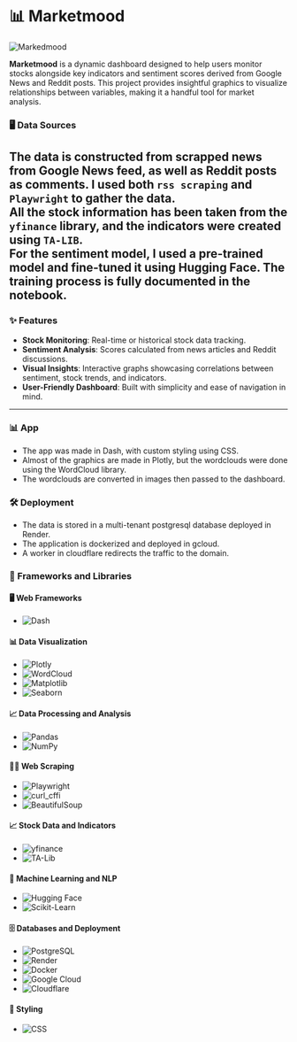 # 📊 Marketmood


![Markedmood](https://github.com/user-attachments/assets/bb845ae1-d34e-4509-8b25-053c6f1d6108)


**Marketmood** is a dynamic dashboard designed to help users monitor stocks alongside key indicators and sentiment scores derived from Google News and Reddit posts. 
This project provides insightful graphics to visualize relationships between variables, making it a handful tool for market analysis.  

### 🖥️ Data Sources

The data is constructed from scrapped news from Google News feed, as well as Reddit posts as comments. I used both `rss scraping` and `Playwright` to gather the data.  
All the stock information has been taken from the `yfinance` library, and the indicators were created using `TA-LIB`.  
For the sentiment model, I used a pre-trained model and fine-tuned it using Hugging Face. The training process is fully documented in the notebook.
---

### ✨ Features

- **Stock Monitoring**: Real-time or historical stock data tracking.
- **Sentiment Analysis**: Scores calculated from news articles and Reddit discussions.
- **Visual Insights**: Interactive graphs showcasing correlations between sentiment, stock trends, and indicators.
- **User-Friendly Dashboard**: Built with simplicity and ease of navigation in mind.

---

### 📊 App

- The app was made in Dash, with custom styling using CSS.
- Almost of the graphics are made in Plotly, but the wordclouds were done using the WordCloud library.
- The wordclouds are converted in images then passed to the dashboard.

### 🛠️ Deployment

- The data is stored in a multi-tenant postgresql database deployed in Render.
- The application is dockerized and deployed in gcloud.
- A worker in cloudflare redirects the traffic to the domain.


### 🚀 Frameworks and Libraries

#### 🖥️ Web Frameworks
- ![Dash](https://img.shields.io/badge/Dash-0789FA?style=for-the-badge&logo=plotly&logoColor=white)

#### 📊 Data Visualization
- ![Plotly](https://img.shields.io/badge/Plotly-3F4F75?style=for-the-badge&logo=plotly&logoColor=white)
- ![WordCloud](https://img.shields.io/badge/WordCloud-FF6F00?style=for-the-badge&logo=python&logoColor=white)
- ![Matplotlib](https://img.shields.io/badge/Matplotlib-005571?style=for-the-badge&logo=python&logoColor=white)
- ![Seaborn](https://img.shields.io/badge/Seaborn-3776AB?style=for-the-badge&logo=python&logoColor=white)

#### 📈 Data Processing and Analysis
- ![Pandas](https://img.shields.io/badge/Pandas-150458?style=for-the-badge&logo=pandas&logoColor=white)
- ![NumPy](https://img.shields.io/badge/NumPy-013243?style=for-the-badge&logo=numpy&logoColor=white)

#### 🧑‍💻 Web Scraping
- ![Playwright](https://img.shields.io/badge/Playwright-0078D7?style=for-the-badge&logo=microsoft&logoColor=white)
- ![curl_cffi](https://img.shields.io/badge/curl_cffi-005571?style=for-the-badge&logo=python&logoColor=white)
- ![BeautifulSoup](https://img.shields.io/badge/BeautifulSoup-8CAAE6?style=for-the-badge&logo=python&logoColor=white)

#### 📈 Stock Data and Indicators
- ![yfinance](https://img.shields.io/badge/YFinance-000000?style=for-the-badge&logo=python&logoColor=white)
- ![TA-Lib](https://img.shields.io/badge/TA--Lib-0077B5?style=for-the-badge&logo=python&logoColor=white)

#### 🤖 Machine Learning and NLP
- ![Hugging Face](https://img.shields.io/badge/Hugging%20Face-FF6F00?style=for-the-badge&logo=huggingface&logoColor=white)
- ![Scikit-Learn](https://img.shields.io/badge/Scikit--Learn-F7931E?style=for-the-badge&logo=scikit-learn&logoColor=white)

#### 🗄️ Databases and Deployment
- ![PostgreSQL](https://img.shields.io/badge/PostgreSQL-336791?style=for-the-badge&logo=postgresql&logoColor=white)
- ![Render](https://img.shields.io/badge/Render-0093E9?style=for-the-badge&logo=render&logoColor=white)
- ![Docker](https://img.shields.io/badge/Docker-2496ED?style=for-the-badge&logo=docker&logoColor=white)
- ![Google Cloud](https://img.shields.io/badge/Google%20Cloud-4285F4?style=for-the-badge&logo=google-cloud&logoColor=white)
- ![Cloudflare](https://img.shields.io/badge/Cloudflare-F38020?style=for-the-badge&logo=cloudflare&logoColor=white)

#### 🧰 Styling
- ![CSS](https://img.shields.io/badge/CSS-1572B6?style=for-the-badge&logo=css3&logoColor=white)
